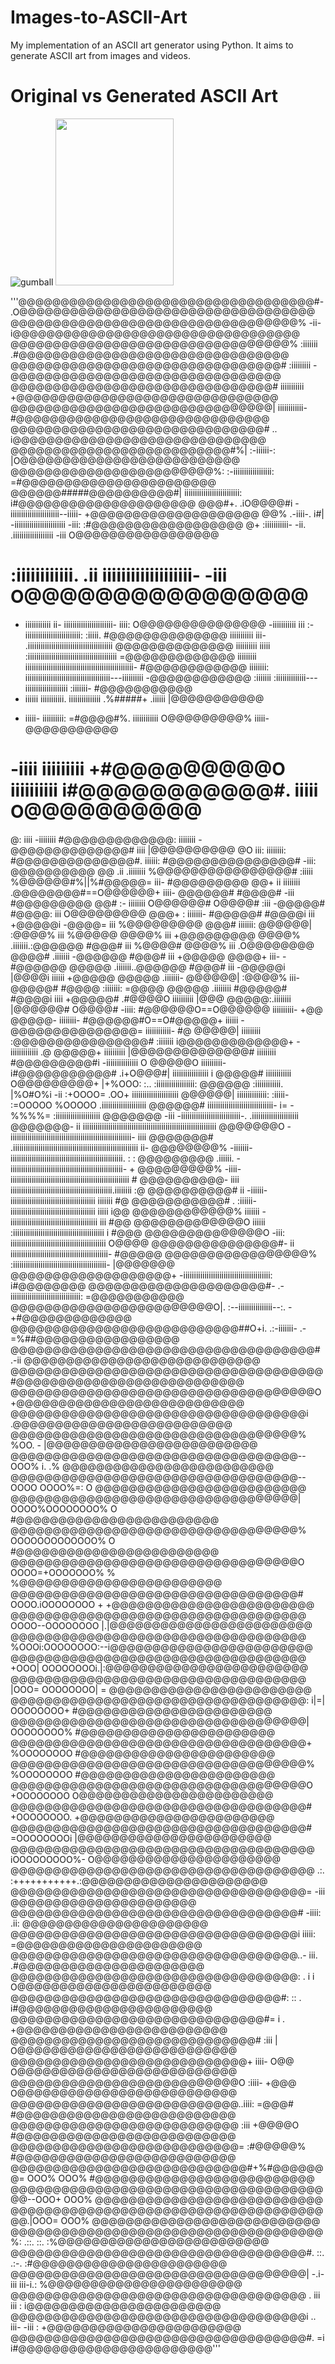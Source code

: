 # Images-to-ASCII-Art
My implementation of an ASCII art generator using Python. It aims to generate ASCII art from images and videos.

#       Original vs Generated ASCII Art
![gumball](https://user-images.githubusercontent.com/51715921/209464016-fa642320-b321-47e1-b2f5-dbf8b2559adb.png)
<img src="https://user-images.githubusercontent.com/51715921/209464006-a7bb18e6-69bc-43c0-a5e7-c0773fa01001.png" width="189" height="267" />

'''@@@@@@@@@@@@@@@@@@@@@@@@@@@@@@@@@@@#-    .O@@@@@@@@@@@@@@@@@@@@@@@@@@@@@@@@@@@
@@@@@@@@@@@@@@@@@@@@@@@@@@@@@@@@@@%  -ii-  i@@@@@@@@@@@@@@@@@@@@@@@@@@@@@@@@@@
@@@@@@@@@@@@@@@@@@@@@@@@@@@@@@@@@% :iiiiiii .#@@@@@@@@@@@@@@@@@@@@@@@@@@@@@@@@
@@@@@@@@@@@@@@@@@@@@@@@@@@@@@@@@# :iiiiiiiii -@@@@@@@@@@@@@@@@@@@@@@@@@@@@@@@@
@@@@@@@@@@@@@@@@@@@@@@@@@@@@@@@#  iiiiiiiiiii +@@@@@@@@@@@@@@@@@@@@@@@@@@@@@@@
@@@@@@@@@@@@@@@@@@@@@@@@@@@@@@@| iiiiiiiiiiii- #@@@@@@@@@@@@@@@@@@@@@@@@@@@@@@
@@@@@@@@@@@@@@@@@@@@@@@@@@@@@@# ..             i@@@@@@@@@@@@@@@@@@@@@@@@@@@@@@
@@@@@@@@@@@@@@@@@@@@@@@@@@#%|      :-iiiiii-:     |O@@@@@@@@@@@@@@@@@@@@@@@@@@
@@@@@@@@@@@@@@@@@@@@@@@@%:   :-iiiiiiiiiiiiiiiiii:   =#@@@@@@@@@@@@@@@@@@@@@@@
@@@@@@#####@@@@@@@@@@#|   iiiiiiiiiiiiiiiiiiiiiiiiii:  i#@@@@@@@@@@@@@@@@@@@@@
@@@#+.      .iO@@@@#i  -iiiiiiiiiiiiiiiiiiiiiii--iiiii-  +@@@@@@@@@@@@@@@@@@@@
@@%  .-iiii-.   i#|  -iiiiiiiiiiiiiiiiiiiiiiii      -iii: :#@@@@@@@@@@@@@@@@@@
@+ :iiiiiiiiiii-   -ii.   .iiiiiiiiiiiiiiiiiii        -iii  O@@@@@@@@@@@@@@@@@
# :iiiiiiiiiiii. .ii       iiiiiiiiiiiiiiiiiii-        -iii  O@@@@@@@@@@@@@@@@
- iiiiiiiiiiii  ii-        iiiiiiiiiiiiiiiiiiiiiii-     iiii: O@@@@@@@@@@@@@@@
 -iiiiiiiiiii  iii      :-iiiiiiiiiiiiiiiiiiiiiiiiii:  :iiiii. #@@@@@@@@@@@@@@
 iiiiiiiiiii  iii-   .iiiiiiiiiiiiiiiiiiiiiiiiiiiiiiiiiiiiiiii  @@@@@@@@@@@@@@
 iiiiiiiiii  iiiii  :iiiiiiiiiiiiiiiiiiiiiiiiiiiiiiiiiiiiiiiiii =@@@@@@@@@@@@@
 iiiiiiiii  iiiiiiiiiiiiiiiiiiiiiiiiiiiiiiiiiiiiiiiiiiiiiiiiiii- #@@@@@@@@@@@@
 iiiiiiii: iiiiiiiiiiiiiiiiiiiiiiiiiiiiiiiiiiiiiiii---iiiiiiiiii -@@@@@@@@@@@@
 :iiiiiii :iiiiiiiiiiiiii---iiiiiiiiiiiiiiiiiiii        :iiiiiii- #@@@@@@@@@@@
- iiiiii  iiiiiiiiiii.         iiiiiiiiiiiiiii  .%#####+  .iiiiii |@@@@@@@@@@@
+ iiiii- iiiiiiiiii:  =#@@@@#%.  iiiiiiiiiiii  O@@@@@@@@@%  iiiii- @@@@@@@@@@@
# -iiii  iiiiiiiii  +#@@@@@@@@@O  iiiiiiiiii i#@@@@@@@@@@@#. iiiii O@@@@@@@@@@
@: iiii -iiiiiiii  #@@@@@@@@@@@@@: iiiiiiii -@@@@@@@@@@@@@@#  iiii |@@@@@@@@@@
@O iii: iiiiiiii: #@@@@@@@@@@@@@@#. iiiiii: #@@@@@@@@@@@@@@@# -iii: @@@@@@@@@@
@@ .ii .iiiiiiii %@@@@@@@@@@@@@@@@# :iiiii %@@@@@@#%||%#@@@@@= iii- #@@@@@@@@@
@@+ ii iiiiiiii .@@@@@@@@#==O@@@@@@+ iiii- @@@@@@#      #@@@@# -iii #@@@@@@@@@
@@# :- iiiiiiii O@@@@@@#      O@@@@# :iii -@@@@@#        #@@@@: iii O@@@@@@@@@
@@@+ : iiiiiii- #@@@@@#        #@@@@i iii +@@@@@i        -@@@@= iii %@@@@@@@@@
@@@#   iiiiiii: @@@@@@|        :@@@@% iii %@@@@@          @@@@% iii +@@@@@@@@@
@@@@% .iiiiiii.:@@@@@@          #@@@# iii %@@@@#          @@@@% iii .O@@@@@@@@
@@@@# .iiiiiii -@@@@@@          #@@@# iii +@@@@@          @@@@+ iii-  -#@@@@@@
@@@@@ .iiiiiii..@@@@@@          #@@@# iii -@@@@@i        |@@@@i iiiiii  +@@@@@
@@@@@ .iiiiiii- @@@@@@|        :@@@@% iii- @@@@@#        #@@@@ :iiiiiii: =@@@@
@@@@@ .iiiiiiii #@@@@@#        #@@@@i iiii +@@@@@#     .#@@@@O iiiiiiiiii |@@@
@@@@@:.iiiiiiii |@@@@@@#      O@@@@# -iiii: #@@@@@@O==O@@@@@@  iiiiiiiiii- +@@
@@@@@- iiiiiiii- #@@@@@@#O==O#@@@@@+ iiiiii -@@@@@@@@@@@@@@@= iiiiiiiiiiii- #@
@@@@@| iiiiiiiii :@@@@@@@@@@@@@@@@# :iiiiiii i@@@@@@@@@@@@@+ -iiiiiiiiiiiii .@
@@@@@+ iiiiiiiiii |@@@@@@@@@@@@@@#  iiiiiiiii  #@@@@@@@@@#i -iiiiiiiiiiiiiii O
@@@@@O iiiiiiiiii- i#@@@@@@@@@@@#               .i+O@@@#|  iiiiiiiiiiiiiiiii i
@@@@@# iiiiiiiiiiii  O@@@@@@@@@+    |+%OOO:  :..         :iiiiiiiiiiiiiiiiii: 
@@@@@@ :iiiiiiiiiiii.  |%O#O%i  -ii  :+OOOO=     .OO+  iiiiiiiiiiiiiiiiiiiiii 
@@@@@@| iiiiiiiiiiiiii:       :iiiii-   :=OOOOO %OOOOO .iiiiiiiiiiiiiiiiiiiii 
@@@@@@# iiiiiiiiiiiiiiiiiiiiiiiiiiiiiii-     i= -%%%%= :iiiiiiiiiiiiiiiiiiiii 
@@@@@@@ -iii  -iiiiiiiiiiiiiiiiiiiiiiiiiiii-.         .iiiiiiiiiiiiiiiiiiiiii 
@@@@@@@- ii   iiiiiiiiiiiiiiiiiiiiiiiiiiiiiiiiiiiiiiiiiiiiiiiiiiiiiiiiiiiiiii 
@@@@@@@O -   iiiiiiiiiiiiiiiiiiiiiiiiiiiiiiiiiiiiiiiiiiiiiiiiiiiiiiiii-  iiii 
@@@@@@@#   .iiiiiiiiiiiiiiiiiiiiiiiiiiiiiiiiiiiiiiiiiiiiiiiiiiiiiiiiiii   ii- 
@@@@@@@@% -iiiiiii-iiiiiiiiiiiiiiiiiiiiiiiiiiiiiiiiiiiiiiiiiiiiiiiiiiiii.  : :
@@@@@@@@@ .iiiiii. -iiiiiiiiiiiiiiiiiiiiiiiiiiiiiiiiiiiiiiiiiiiiiiiiiiiii-   +
@@@@@@@@@% -iiii-  iiiiiiiiiiiiiiiiiiiiiiiiiiiiiiiiiiiiiiiiiiiiiiiiiiiiiiii  #
@@@@@@@@@@- iiii  iiiiiiiiiiiiiiiiiiiiiiiiiiiiiiiiiiiiiiiiiiiiiiii.iiiiiiii :@
@@@@@@@@@@#  ii  -iiiiii-iiiiiiiiiiiiiiiiiiiiiiiiiiiiiiiiiiiiiiii   iiiiiii #@
@@@@@@@@@@@# .  :iiiiii-  iiiiiiiiiiiiiiiiiiiiiiiiiiiiiiiiiiiiiiii   iiiii i@@
@@@@@@@@@@@@%   iiiiiii  -iiiiiiiiiiiiiiiiiiiiiiiiiiiiiiiiiiiiiiiii   iii  #@@
@@@@@@@@@@@@@O  iiiiii  :iiiiiiiiiiiiiiiiiiiiiiiiiiiiiiiiiiiiiiiiiii   i  #@@@
@@@@@@@@@@@@@@O  -iii:  iiiiiiiiiiiiiiiiiiiiiiiiiiiiiiiiiiiiiiiiiiiii    O@@@@
@@@@@@@@@@@@@@@#-  ii  iiiiiiiiiiiiiiiiiiiiiiiiiiiiiiiiiiiiiiiiiiiiii-  #@@@@@
@@@@@@@@@@@@@@@@@%    :iiiiiiiiiiiiiiiiiiiiiiiiiiiiiiiiiiiiiiiiiiii-  |@@@@@@@
@@@@@@@@@@@@@@@@@@@+   -iiiiiiiiiiiiiiiiiiiiiiiiiiiiiiiiiiiiiiiii:  i#@@@@@@@@
@@@@@@@@@@@@@@@@@@@@@#-   .-iiiiiiiiiiiiiiiiiiiiiiiiiiiiiiiii:    =@@@@@@@@@@@
@@@@@@@@@@@@@@@@@@@@@@@@O|.      :--iiiiiiiiiiiiiiii--:.      -+#@@@@@@@@@@@@@
@@@@@@@@@@@@@@@@@@@@@@@@@@@##O+i.     .:-iiiiiii-      .-=%##@@@@@@@@@@@@@@@@@
@@@@@@@@@@@@@@@@@@@@@@@@@@@@@@@@@@@@#        .-ii @@@@@@@@@@@@@@@@@@@@@@@@@@@@
@@@@@@@@@@@@@@@@@@@@@@@@@@@@@@@@@@@@@             #@@@@@@@@@@@@@@@@@@@@@@@@@@@
@@@@@@@@@@@@@@@@@@@@@@@@@@@@@@@@@@@@O             +@@@@@@@@@@@@@@@@@@@@@@@@@@@
@@@@@@@@@@@@@@@@@@@@@@@@@@@@@@@@@@@i               .@@@@@@@@@@@@@@@@@@@@@@@@@@
@@@@@@@@@@@@@@@@@@@@@@@@@@@@@@@@@@% %OO.          - |@@@@@@@@@@@@@@@@@@@@@@@@@
@@@@@@@@@@@@@@@@@@@@@@@@@@@@@@@@@@--OOO% i.       .% @@@@@@@@@@@@@@@@@@@@@@@@@
@@@@@@@@@@@@@@@@@@@@@@@@@@@@@@@@@@--OOOO OOOO%=:   O @@@@@@@@@@@@@@@@@@@@@@@@@
@@@@@@@@@@@@@@@@@@@@@@@@@@@@@@@@@@| OOOO%OOOOOOOO% O #@@@@@@@@@@@@@@@@@@@@@@@@
@@@@@@@@@@@@@@@@@@@@@@@@@@@@@@@@@@% OOOOOOOOOOOOO% O #@@@@@@@@@@@@@@@@@@@@@@@@
@@@@@@@@@@@@@@@@@@@@@@@@@@@@@@@@@@O OOOO=+OOOOOOO% % %@@@@@@@@@@@@@@@@@@@@@@@@
@@@@@@@@@@@@@@@@@@@@@@@@@@@@@@@@@@# OOOO.iOOOOOOOO + +@@@@@@@@@@@@@@@@@@@@@@@@
@@@@@@@@@@@@@@@@@@@@@@@@@@@@@@@@@@@ OOOO--OOOOOOOO |.|@@@@@@@@@@@@@@@@@@@@@@@@
@@@@@@@@@@@@@@@@@@@@@@@@@@@@@@@@@@@ %OOOi:OOOOOOOO:--i@@@@@@@@@@@@@@@@@@@@@@@@
@@@@@@@@@@@@@@@@@@@@@@@@@@@@@@@@@@@ +OOO| OOOOOOOOi.|:@@@@@@@@@@@@@@@@@@@@@@@@
@@@@@@@@@@@@@@@@@@@@@@@@@@@@@@@@@@@ |OOO= OOOOOOOO| = @@@@@@@@@@@@@@@@@@@@@@@@
@@@@@@@@@@@@@@@@@@@@@@@@@@@@@@@@@@@: i|=| OOOOOOOO+   #@@@@@@@@@@@@@@@@@@@@@@@
@@@@@@@@@@@@@@@@@@@@@@@@@@@@@@@@@@@|      OOOOOOOO%   #@@@@@@@@@@@@@@@@@@@@@@@
@@@@@@@@@@@@@@@@@@@@@@@@@@@@@@@@@@@+      %OOOOOOOO   #@@@@@@@@@@@@@@@@@@@@@@@
@@@@@@@@@@@@@@@@@@@@@@@@@@@@@@@@@@@%      %OOOOOOOO   #@@@@@@@@@@@@@@@@@@@@@@@
@@@@@@@@@@@@@@@@@@@@@@@@@@@@@@@@@@@O      +OOOOOOOO   O@@@@@@@@@@@@@@@@@@@@@@@
@@@@@@@@@@@@@@@@@@@@@@@@@@@@@@@@@@@#      +OOOOOOOO.  +@@@@@@@@@@@@@@@@@@@@@@@
@@@@@@@@@@@@@@@@@@@@@@@@@@@@@@@@@@@#      =OOOOOOOOi  |@@@@@@@@@@@@@@@@@@@@@@@
@@@@@@@@@@@@@@@@@@@@@@@@@@@@@@@@@@@@      iOOOOOOOOO%- O@@@@@@@@@@@@@@@@@@@@@@
@@@@@@@@@@@@@@@@@@@@@@@@@@@@@@@@@@@@ .:.  :+++++++++++.:@@@@@@@@@@@@@@@@@@@@@@
@@@@@@@@@@@@@@@@@@@@@@@@@@@@@@@@@@@= -iii               @@@@@@@@@@@@@@@@@@@@@@
@@@@@@@@@@@@@@@@@@@@@@@@@@@@@@@@@@# -iiii:    .ii:      @@@@@@@@@@@@@@@@@@@@@@
@@@@@@@@@@@@@@@@@@@@@@@@@@@@@@@@@@i iiiii:             =@@@@@@@@@@@@@@@@@@@@@@
@@@@@@@@@@@@@@@@@@@@@@@@@@@@@@@@@@..- iii.            .#@@@@@@@@@@@@@@@@@@@@@@
@@@@@@@@@@@@@@@@@@@@@@@@@@@@@@@@@@: . i i             O@@@@@@@@@@@@@@@@@@@@@@@
@@@@@@@@@@@@@@@@@@@@@@@@@@@@@@@@#:   :: .            i#@@@@@@@@@@@@@@@@@@@@@@@
@@@@@@@@@@@@@@@@@@@@@@@@@@@@@@#=  i  .              +@@@@@@@@@@@@@@@@@@@@@@@@@
@@@@@@@@@@@@@@@@@@@@@@@@@@@@@#  :iii   |           O@@@@@@@@@@@@@@@@@@@@@@@@@@
@@@@@@@@@@@@@@@@@@@@@@@@@@@@+  iiii- O@@           O@@@@@@@@@@@@@@@@@@@@@@@@@@
@@@@@@@@@@@@@@@@@@@@@@@@@@@O :iiii- +@@@           O@@@@@@@@@@@@@@@@@@@@@@@@@@
@@@@@@@@@@@@@@@@@@@@@@@@@@@..iiii: =@@@#           #@@@@@@@@@@@@@@@@@@@@@@@@@@
@@@@@@@@@@@@@@@@@@@@@@@@@@@ :iii  +@@@@O           #@@@@@@@@@@@@@@@@@@@@@@@@@@
@@@@@@@@@@@@@@@@@@@@@@@@@@@=    :#@@@@@%           #@@@@@@@@@@@@@@@@@@@@@@@@@@
@@@@@@@@@@@@@@@@@@@@@@@@@@@@#+%#@@@@@@@= OOO% OOO% #@@@@@@@@@@@@@@@@@@@@@@@@@@
@@@@@@@@@@@@@@@@@@@@@@@@@@@@@@@@@@@@@@@--OOO+ OOO% @@@@@@@@@@@@@@@@@@@@@@@@@@@
@@@@@@@@@@@@@@@@@@@@@@@@@@@@@@@@@@@@@@@.|OOO= OOO% @@@@@@@@@@@@@@@@@@@@@@@@@@@
@@@@@@@@@@@@@@@@@@@@@@@@@@@@@@@@@@@@@%:  .::. ::.  :%@@@@@@@@@@@@@@@@@@@@@@@@@
@@@@@@@@@@@@@@@@@@@@@@@@@@@@@@@@@@@#.  ::.      .:-. :#@@@@@@@@@@@@@@@@@@@@@@@
@@@@@@@@@@@@@@@@@@@@@@@@@@@@@@@@@@@| -.i-iii  iii-i.: %@@@@@@@@@@@@@@@@@@@@@@@
@@@@@@@@@@@@@@@@@@@@@@@@@@@@@@@@@@@   .  iii  iii  :  i@@@@@@@@@@@@@@@@@@@@@@@
@@@@@@@@@@@@@@@@@@@@@@@@@@@@@@@@@@@i .. iii-  -iii  : +@@@@@@@@@@@@@@@@@@@@@@@
@@@@@@@@@@@@@@@@@@@@@@@@@@@@@@@@@@@#.       =i       i#@@@@@@@@@@@@@@@@@@@@@@@'''


